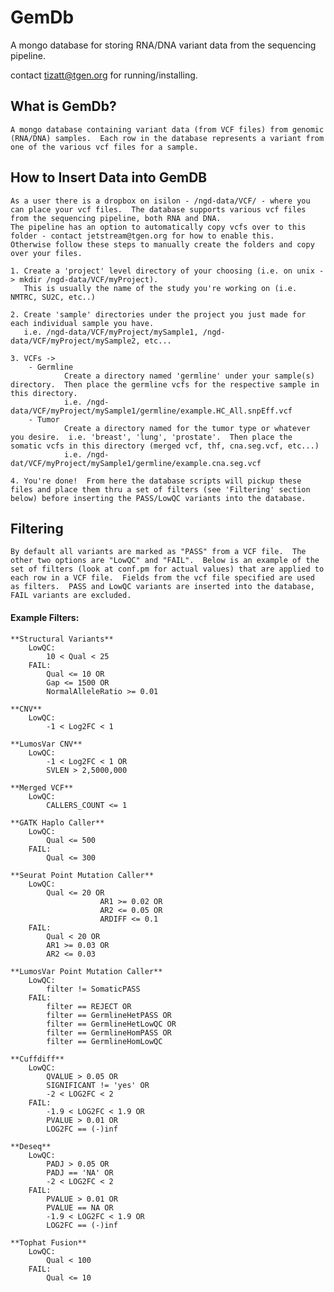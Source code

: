 # GemDb

A mongo database for storing RNA/DNA variant data from the sequencing pipeline.

contact tizatt@tgen.org for running/installing.


## What is GemDb?
	A mongo database containing variant data (from VCF files) from genomic (RNA/DNA) samples.  Each row in the database represents a variant from one of the various vcf files for a sample.

## How to Insert Data into GemDB
	As a user there is a dropbox on isilon - /ngd-data/VCF/ - where you can place your vcf files.  The database supports various vcf files from the sequencing pipeline, both RNA and DNA.
	The pipeline has an option to automatically copy vcfs over to this folder - contact jetstream@tgen.org for how to enable this. 
	Otherwise follow these steps to manually create the folders and copy over your files.
		
	1. Create a 'project' level directory of your choosing (i.e. on unix -> mkdir /ngd-data/VCF/myProject).  
	   This is usually the name of the study you're working on (i.e. NMTRC, SU2C, etc..)
		
	2. Create 'sample' directories under the project you just made for each individual sample you have.  
	   i.e. /ngd-data/VCF/myProject/mySample1, /ngd-data/VCF/myProject/mySample2, etc...
		
	3. VCFs ->
		- Germline 	
				Create a directory named 'germline' under your sample(s) directory.  Then place the germline vcfs for the respective sample in this directory.  
				i.e. /ngd-data/VCF/myProject/mySample1/germline/example.HC_All.snpEff.vcf
		- Tumor
				Create a directory named for the tumor type or whatever you desire.  i.e. 'breast', 'lung', 'prostate'.  Then place the somatic vcfs in this directory (merged vcf, thf, cna.seg.vcf, etc...)
				i.e. /ngd-dat/VCF/myProject/mySample1/germline/example.cna.seg.vcf
		
	4. You're done!  From here the database scripts will pickup these files and place them thru a set of filters (see 'Filtering' section below) before inserting the PASS/LowQC variants into the database.   


## Filtering

	By default all variants are marked as "PASS" from a VCF file.  The other two options are "LowQC" and "FAIL".  Below is an example of the set of filters (look at conf.pm for actual values) that are applied to each row in a VCF file.  Fields from the vcf file specified are used as filters.  PASS and LowQC variants are inserted into the database, FAIL variants are excluded.

#### Example Filters:

   	**Structural Variants** 
		LowQC: 
			10 < Qual < 25
		FAIL: 
			Qual <= 10 OR
			Gap <= 1500 OR
			NormalAlleleRatio >= 0.01
	
	**CNV**
		LowQC: 
			-1 < Log2FC < 1
	
	**LumosVar CNV**
		LowQC:
			-1 < Log2FC < 1 OR
			SVLEN > 2,5000,000
		
	**Merged VCF**
		LowQC: 
			CALLERS_COUNT <= 1
    
	**GATK Haplo Caller**
		LowQC:
			Qual <= 500
		FAIL:
			Qual <= 300

	**Seurat Point Mutation Caller**
		LowQC:
			Qual <= 20 OR
                        AR1 >= 0.02 OR
                        AR2 <= 0.05 OR
                        ARDIFF <= 0.1
		FAIL:
			Qual < 20 OR
			AR1 >= 0.03 OR
			AR2 <= 0.03

	**LumosVar Point Mutation Caller**
		LowQC:
			filter != SomaticPASS
		FAIL:
			filter == REJECT OR
			filter == GermlineHetPASS OR
			filter == GermlineHetLowQC OR
			filter == GermlineHomPASS OR
			filter == GermlineHomLowQC
					 
	**Cuffdiff**
		LowQC:
			QVALUE > 0.05 OR
			SIGNIFICANT != 'yes' OR
			-2 < LOG2FC < 2
		FAIL:
			-1.9 < LOG2FC < 1.9 OR
			PVALUE > 0.01 OR
			LOG2FC == (-)inf
	
	**Deseq**
		LowQC:
			PADJ > 0.05 OR
			PADJ == 'NA' OR
			-2 < LOG2FC < 2
		FAIL:
			PVALUE > 0.01 OR
			PVALUE == NA OR
			-1.9 < LOG2FC < 1.9 OR
			LOG2FC == (-)inf

	**Tophat Fusion**
		LowQC:
			Qual < 100
		FAIL:
			Qual <= 10
     

